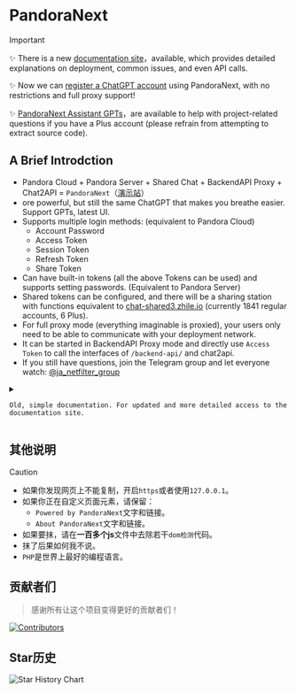# PandoraNext 

> [!IMPORTANT]
> ✨ There is a new [documentation site](https://docs.pandoranext.com)，available, which provides detailed explanations on deployment, common issues, and even API calls.
>  
> ✨ Now we can [register a ChatGPT account](https://zhile.io/2023/12/09/pandoranext-introduction.html) using PandoraNext, with no restrictions and full proxy support!
> 
> ✨ [ PandoraNext Assistant GPTs](https://chat.oaifree.com/g/g-CFsXuTRfy-pandoranextzhu-shou)，are available to help with project-related questions if you have a Plus account (please refrain from attempting to extract source code).


## A Brief Introdction

* Pandora Cloud + Pandora Server + Shared Chat + BackendAPI Proxy + Chat2API = `PandoraNext`（[演示站](https://chat.oaifree.com)）
* ore powerful, but still the same ChatGPT that makes you breathe easier. Support GPTs, latest UI.
* Supports multiple login methods: (equivalent to Pandora Cloud)
  * Account Password
  * Access Token
  * Session Token
  * Refresh Token
  * Share Token
* Can have built-in tokens (all the above Tokens can be used) and supports setting passwords. (Equivalent to Pandora Server)
* Shared tokens can be configured, and there will be a sharing station with functions equivalent to [chat-shared3.zhile.io](https://chat-shared3.zhile.io) (currently 1841 regular accounts, 6 Plus).
* For full proxy mode (everything imaginable is proxied), your users only need to be able to communicate with your deployment network.
* It can be started in BackendAPI Proxy mode and directly use `Access Token` to call the interfaces of `/backend-api/` and chat2api.
* If you still have questions, join the Telegram group and let everyone watch: [@ja_netfilter_group](https://t.me/ja_netfilter_group)

<details>
<summary>
	
    Old, simple documentation. For updated and more detailed access to the documentation site.
</summary>
	
## Manual Deployment

* Download the package corresponding to the operating system and architecture in [Releases](https://github.com/pandora-next/deploy/releases).
* After unzipping, modify `config.json` in the same directory to the parameters you need.
* [Get license_id](#%E5%85%B3%E4%BA%8E-license_id) is filled in `config.json`. This is a necessary pre-step!
* Various Linux/Unix systems can be started using `./PandoraNext`.
* On Windows systems, just double-click `PandoraNext.exe`. Of course, it is best to start it in cmd.

## Docker Compose Deploy

* The warehouse already contains relevant files and directories, pull them locally, and fill in [Get license_id](#%E5%85%B3%E4%BA%8E-license_id) in `data/config.json`.
* The `data` directory contains `config.json` and `tokens.json` sample files that can be modified by yourself.
* `docker compose up -d` **Genshin Impact starts! **
 
## Docker Deploy

```bash
$ docker pull pengzhile/pandora-next
$ docker run -d --restart always --name PandoraNext --net=bridge \
    -p 8181:8181 \
    -v ./data:/data \
    -v ./sessions:/root/.cache/PandoraNext \
    pengzhile/pandora-next
```

* The container listens to the `8181` port by default and maps the host's `8181` port, which can be modified by yourself.
* You can map the directory to the `/data` directory in the container, fill in `config.json`, `tokens.json` and [Get license_id](#%E5%85%B3%E4%BA%8E-license_id) `config.json`.
* You can map the directory to the `/root/.cache/PandoraNext` directory in the container and retain the login `session` to avoid losing the login status when restarting the container.

## Nginx Configuration

```
server {
	listen 443 ssl http2;
	server_name chat.zhile.io;
	
	charset utf-8;
	
	ssl_certificate      certs/chat.zhile.io.crt;
	ssl_certificate_key  certs/chat.zhile.io.key;

	...Omit some other configuration...
	
	location / {
		proxy_http_version 	1.1;
		proxy_pass 		http://127.0.0.1:8181/;
		proxy_set_header	Connection		"";
		proxy_set_header   	Host			$http_host;
		proxy_set_header 	X-Forwarded-Proto 	$scheme;
		proxy_set_header   	X-Real-IP          	$remote_addr;
		proxy_set_header   	X-Forwarded-For    	$proxy_add_x_forwarded_for;
		
		proxy_buffering off;
		proxy_cache off;
		
		send_timeout 600;
		proxy_connect_timeout 600;
		proxy_send_timeout 600;
		proxy_read_timeout 600;
	}

	...Omit some other configuration...
}
```

* Nginx recommends enabling `http2`.
* The above configurations are only recommended configurations and can be changed according to specific circumstances.
* It is recommended to enable `ssl`, also known as `https`, otherwise browser restrictions will prevent you from copying web page content.

## config configuration

* The following is a sample `config.json` file

```json
{
  "bind": "127.0.0.1:8181",
  "tls": {
    "enabled": false,
    "cert_file": "",
    "key_file": ""
  },
  "timeout": 600,
  "proxy_url": "",
  "license_id": "",
  "public_share": false,
  "site_password": "",
  "setup_password": "",
  "server_tokens": true,
  "proxy_api_prefix": "",
  "isolated_conv_title": "*",
  "disable_signup": false,
  "auto_conv_arkose": false,
  "proxy_file_service": false,
  "custom_doh_host": "",
  "captcha": {
    "provider": "",
    "site_key": "",
    "site_secret": "",
    "site_login": false,
    "setup_login": false,
    "oai_username": false,
    "oai_password": false,
    "oai_signup": false
  },
  "whitelist": null
}
```

* `bind` specifies the binding IP and port. In docker, the IP can only use `0.0.0.0`, otherwise it cannot be mapped.
* **If you do not plan to use nginx or other reverse generation, please use `0.0.0.0` for the IP of the `bind` parameter! ! ! **
* `tls` configures PandoraNext to start directly with `https`.
    * `enabled` Whether it is enabled, `true` or `false`. Certificate and key file paths must be configured when enabled.
    * `cert_file` Certificate file path.
    * `key_file` Key file path.
* `timeout` is the request timeout, in seconds.
* `proxy_url` specifies the deployment service traffic to go through the proxy, such as: `http://127.0.0.1:8888`, `socks5://127.0.0.1:7980`
* `license_id` specifies your License Id, which can be obtained [here](#%E5%85%B3%E4%BA%8E-license_id).
* `public_share` For conversation sharing created in GPT, whether you need to log in to view it. If it is `true`, you can view it without logging in.
* `site_password` sets the password for the entire site. You need to enter this password first and make sure it is correct before you can proceed with the subsequent steps. Privacy is fully guaranteed. It must be no less than 8 digits and contain both numbers and letters!
* `setup_password` defines a setup password, which is used to call the setup interface starting with `/setup/`. If it is empty, it cannot be called. It must be no less than 8 digits and contain both numbers and letters!
* `server_tokens` sets whether to display the version number in the response header, `true` displays it, `false` does not display it.
* `proxy_api_prefix` can add a prefix to your `proxy` mode interface address, which is unexpected. Note that the characters set should be the characters allowed in the URL. Includes: `a-z` `A-Z` `0-9` `-` `_` `.` `~`
* `proxy_api_prefix` You must set a prefix that is no less than `8` and contains both `numbers` and `letters` to enable `proxy` mode!
    * `/backend-api/conversation` proxy mode ratio `1:4`
    * `/v1/chat/completions` 3.5 model scale `1:4`
    * `/v1/chat/completions` 4 model scale `1:10`, no coding required
    * `/api/auth/login` login interface ratio `1:100`, no coding required
    * `/api/auth/login2` obtains the `refresh_token` interface ratio `1:1000`, no coding required
    * `/api/arkose/token` gets `arkose_token`, ratio `1:10`
    * `/api/auth/platform/login` login platform interface ratio `1:100`, no coding required
* `isolated_conv_title` can now set the title of the isolated session, instead of the same `*` sign.
* `disable_signup` disables the account registration function, `true` or `false`.
* `auto_conv_arkose` in `proxy` mode uses the `gpt-4` model to call the `/backend-api/conversation` interface whether to automatically code, and the usage cost is `4+10`.
* `proxy_file_service` Whether to use PandoraNext's file proxy service in `proxy` mode to avoid the official file service wall.
* `custom_doh_host` configures a customized `DoH` host name. It is recommended to use the IP form. By default on startup pick the fastest one in your region among the public `DoH`s.
* `captcha` configures verification codes for some key pages.
    * `provider` verification code provider, supports: `recaptcha_v2`, `recaptcha_enterprise`, `hcaptcha`, `turnstile`, `friendly_captcha`.
    * The website parameters obtained by the `site_key` verification code provider background are information that can be published.
    * `site_secret` is a secret parameter obtained by the verification code provider's background. Do not publish it. Some vendors also call it `API Key`.
    * Whether `site_login` displays the verification code in the full-site password login interface, `true` or `false`.
    * Whether `setup_login` displays the verification code on the setup portal login interface, `true` or `false`.
    * Whether `oai_username` displays the verification code when entering the username interface, `true` or `false`.
    * Whether `oai_password` displays the verification code on the login password input interface, `true` or `false`.
* The `whitelist` mailbox array specifies which users can log in and use, username/password login is restricted, and various Token logins are restricted. Built-in tokens are unlimited.
* If `whitelist` is `null`, there will be no restriction. If it is an empty array `[]`, all accounts will be restricted. Built-in tokens will not be restricted.
* An example of `whitelist`:```"whitelist": ["mail2@test.com", "mail2@test.com"]```

## tokens configuration

* The following is a sample `tokens.json` file

```json
{
  "test-1": {
    "token": "access token / session token / refresh token",
    "shared": true,
    "show_user_info": false
  },
  "test-2": {
    "token": "access token / session token / refresh token",
    "shared": true,
    "show_user_info": true,
    "plus": true
  },
  "test2": {
    "token": "access token / session token / refresh token / share token / username & password",
    "password": "12345"
  }
}
```

* `token` supports all types written in the example file. `session token` and `refresh token` can be refreshed automatically.
* Each key is called a `token key` and can be entered as a username in the login box. As above: `test-1`, `test-2`, etc., feel free to change them.
* If `password` is set, enter the `token key` and enter the password input page to enter the match.
* If `shared` is set to `true`, this account will appear in `/shared.html`, and its link will appear on the login page
* 如果设置`shared`为`true`，则这个账号不能再在用户名登录框进行登录。
* If `shared` is set to `true`, this account can no longer be logged in in the username login box.
* The account in `/shared.html` has the same functions as the shared station. You can set your own isolation password for session isolation.
* `plus` is used to identify whether the account on `/shared.html` has golden light, and has no other function.
* `show_user_info` indicates whether to display account email information when sharing `/shared.html`. GPTs is recommended to be turned on.
* Now you can log in directly with built-in username and password. This method must set `password` and `shared` cannot be `true`.
* The format of the built-in account password is: `email, password`, which is consumed by the `0` quota.

## proxy mode interface
* Page /auth uses the account password to manually obtain `access token` and `session token`. It is just for easy access through the UI, and the consumption of `1:100` still exists.
* Page /fk uses `access token` or `session token` to obtain `share token` manually,
* Page /pk uses `share token` and manually group `pool token`.
* /backend-api/* `ChatGPT` web version interface, F12 to see the page for details.
* /public-api/* `ChatGPT` web version interface, F12 to see the page.
* /v1/* All interfaces starting with `https://api.openai.com/v1/*`, each call `1:1`.
* /dashboard/* 所有`https://api.openai.com/dashboard/*`开头的接口，每次调用`1:1`。
* **GET** /api/token/info/fk-xxx 获取share token信息，使用生成人的access token做为Authorization头，可查看各模型用量。
* **POST** /api/auth/session 通过session token获取access token，使用urlencode form传递session_token参数。
* **POST** /api/auth/refresh 通过refresh token获取access token，使用urlencode form传递refresh_token参数。
* **POST** /api/auth/login 登录获取access token，使用urlencode form传递username 和 password 参数。
* **POST** /api/auth/login2 登录获取refresh token，使用urlencode form传递username、password 和 mfa_code 参数。
* **POST** /api/token/register 生成share token
* **POST** /api/pool/update 生成更新pool token
* **POST** /v1/chat/completions 使用`ChatGPT`模拟`API`的请求接口，支持share token和pool token。
* **POST** /api/arkose/token 获取arkose_token，目前只支持`gpt-4`类型。使用urlencode form传递type=gpt-4参数。获取后可API方式调用`GPTs`
* **POST** /api/setup/reload 重载当前服务的`config.json`、`tokens.json`等配置。
* **POST** /api/auth/platform/refresh 通过`platform`的refresh token获取access token，使用urlencode form传递refresh_token参数。
* **POST** /api/auth/platform/login 登录`platform`获取access token，使用urlencode form传递username 和 password 参数。如果要获取`sess key`，增加参数`prompt=login`。
* 以上地址均需在最前面增加 `/<proxy_api_prefix>`，也就是你设置的前缀。


## 设置界面

* 必须先在`config.json`中设置`setup_password`为非空！
* 浏览器打开：`<Base URL>/setup`，其中`<Base URL>`是你部署服务的地址。

## 关于 license_id

* 在这里获取：[https://dash.pandoranext.com](https://dash.pandoranext.com)
* 复制`License Id:`后的内容，填写在`config.json`的`license_id`字段。
* 注意检查不要复制到多余的空格等不可见字符。
* 如果`config.json`中没有填写`license_id`字段，启动会报错`License ID is required`。
* **没有固定IP的情况**，IP变动后会自动尝试重新拉取。
* 更换`License Id`之后，通常需要手动删除`license.jwt`再启动。

</details>

## 其他说明

> [!CAUTION]
> * 如果你发现网页上不能复制，开启`https`或者使用`127.0.0.1`。
> * 如果你正在自定义页面元素，请保留：
>   * `Powered by PandoraNext`文字和链接。
>   * `About PandoraNext`文字和链接。
> * 如果要抹，请在**一百多个js**文件中去除若干`dom检测`代码。
> * 抹了后果如何我不说。
> * `PHP`是世界上最好的编程语言。

## 贡献者们

> 感谢所有让这个项目变得更好的贡献者们！

[![Contributors](https://contrib.rocks/image?repo=pandora-next/deploy)](https://github.com/pandora-next/deploy/graphs/contributors)

## Star历史

![Star History Chart](https://api.star-history.com/svg?repos=pandora-next/deploy&type=Date)
